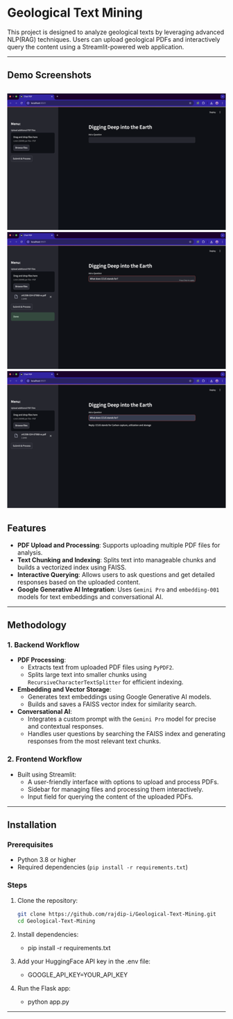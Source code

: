 # Geological Text Mining

This project is designed to analyze geological texts by leveraging advanced NLP(RAG) techniques. Users can upload geological PDFs and interactively query the content using a Streamlit-powered web application.

---
## Demo Screenshots

![Demo Screenshot](Images/1.png "Demo of the  Bot")
![Demo Screenshot](Images/2.png "Demo of the  Bot")
![Demo Screenshot](Images/3.png "Demo of the  Bot")
---
## Features
- **PDF Upload and Processing**: Supports uploading multiple PDF files for analysis.
- **Text Chunking and Indexing**: Splits text into manageable chunks and builds a vectorized index using FAISS.
- **Interactive Querying**: Allows users to ask questions and get detailed responses based on the uploaded content.
- **Google Generative AI Integration**: Uses `Gemini Pro` and `embedding-001` models for text embeddings and conversational AI.

---

## Methodology

### 1. **Backend Workflow**
- **PDF Processing**:
  - Extracts text from uploaded PDF files using `PyPDF2`.
  - Splits large text into smaller chunks using `RecursiveCharacterTextSplitter` for efficient indexing.
- **Embedding and Vector Storage**:
  - Generates text embeddings using Google Generative AI models.
  - Builds and saves a FAISS vector index for similarity search.
- **Conversational AI**:
  - Integrates a custom prompt with the `Gemini Pro` model for precise and contextual responses.
  - Handles user questions by searching the FAISS index and generating responses from the most relevant text chunks.

### 2. **Frontend Workflow**
- Built using Streamlit:
  - A user-friendly interface with options to upload and process PDFs.
  - Sidebar for managing files and processing them interactively.
  - Input field for querying the content of the uploaded PDFs.

---

## Installation

### Prerequisites
- Python 3.8 or higher
- Required dependencies (`pip install -r requirements.txt`)

### Steps
1. Clone the repository:
   ```bash
   git clone https://github.com/rajdip-i/Geological-Text-Mining.git
   cd Geological-Text-Mining
2. Install dependencies:
   - pip install -r requirements.txt

3. Add your HuggingFace API key in the .env file:
   - GOOGLE_API_KEY=YOUR_API_KEY

4. Run the Flask app:
   - python app.py

---

